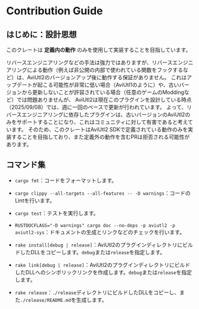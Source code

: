 # Contribution Guide

## はじめに：設計思想

このクレートは **定義内の動作** のみを使用して実装することを目指しています。

リバースエンジニアリングなどの手法は強力ではありますが、リバースエンジニアリングによる動作（例えば非公開の内部で使われている関数をフックするなど）は、AviUtl2のバージョンアップ後に動作する保証がありません。
これはアップデートが起こる可能性が非常に低い場合（AviUtl1のように）や、古いバージョンから更新しないことが許容されている場合（任意のゲームのModdingなど）では問題ありませんが、
AviUtl2は現在このプラグインを設計している時点（2025/09/08）では、週に一回のペースで更新が行われています。
よって、リバースエンジニアリングに依存したプラグインは、古いバージョンのAviUtl2のみをサポートすることになり、これはコミュニティに対して有害であると考えています。
そのため、このクレートはAviUtl2 SDKで定義されている動作のみを実装することを目指しており、また定義外の動作を含むPRは拒否される可能性があります。

## コマンド集

- `cargo fmt`：コードをフォーマットします。
- `cargo clippy --all-targets --all-features -- -D warnings`：コードのLintを行います。
- `cargo test`：テストを実行します。
- `RUSTDOCFLAGS="-D warnings" cargo doc --no-deps -p aviutl2 -p aviutl2-sys`：ドキュメントの生成とリンクなどのチェックを行います。

- `rake install[debug | release]`：AviUtl2のプラグインディレクトリにビルドしたDLLをコピーします。`debug`または`release`を指定します。
- `rake link[debug | release]`：AviUtl2のプラグインディレクトリにビルドしたDLLへのシンボリックリンクを作成します。`debug`または`release`を指定します。
- `rake release`：`./release`ディレクトリにビルドしたDLLをコピーし、また`./release/README.md`を生成します。

